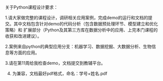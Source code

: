 关于Python课程设计要求：

1.请大家做完整的课程设计，调研相关应用案例，完成demo的运行和文档的提交。其中文档包含针对demo的代码分析（包含数据预处理环节、模型建立和优化策略）和 扩展部分（Python及其第三方库在数据分析中的应用、上完本门课程的收获和改进建议）。

2.案例来自python的典型应用分支：机器学习、数据挖掘、大数据分析、生物信息等方面的应用。

3.请在第11周给我检查demo，文档提交到教辅平台。

4. 为兼容，文档最好pdf格式，命名：学号+姓名.pdf